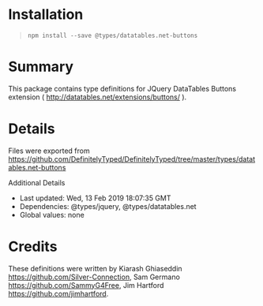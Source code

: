 # Installation
> `npm install --save @types/datatables.net-buttons`

# Summary
This package contains type definitions for JQuery DataTables Buttons extension ( http://datatables.net/extensions/buttons/ ).

# Details
Files were exported from https://github.com/DefinitelyTyped/DefinitelyTyped/tree/master/types/datatables.net-buttons

Additional Details
 * Last updated: Wed, 13 Feb 2019 18:07:35 GMT
 * Dependencies: @types/jquery, @types/datatables.net
 * Global values: none

# Credits
These definitions were written by Kiarash Ghiaseddin <https://github.com/Silver-Connection>, Sam Germano <https://github.com/SammyG4Free>, Jim Hartford <https://github.com/jimhartford>.

